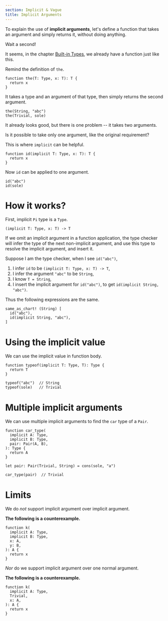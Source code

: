 ```yaml
---
section: Implicit & Vague
title: Implicit Arguments
---
```


To explain the use of **implicit arguments**,
let's define a function that takes an argument
and simply returns it, without doing anything.

Wait a second!

It seems, in the chapter [Built-in Types](../basic/01-built-in-types.md),
we already have a function just like this.

Remind the definition of `the`.

``` cicada
function the(T: Type, x: T): T {
  return x
}
```

It takes a type and an argument of that type,
then simply returns the second argument.

``` cicada
the(String, "abc")
the(Trivial, sole)
```

It already looks good, but there is one problem -- it takes two arguments.

Is it possible to take only one argument, like the original requirement?

This is where `implicit` can be helpful.

``` cicada
function id(implicit T: Type, x: T): T {
  return x
}
```

Now `id` can be applied to one argument.

``` cicada
id("abc")
id(sole)
```

# How it works?

First, implicit `Pi` type is a `Type`.

``` cicada
(implicit T: Type, x: T) -> T
```

If we omit an implicit argument in a function application,
the type checker will infer the type of the next non-implicit argument,
and use this type to resolve the implicit argument, and insert it.

Suppose I am the type checker, when I see `id("abc")`,

1. I infer `id` to be `(implicit T: Type, x: T) -> T`,
2. I infer the argument `"abc"` to be `String`,
3. I know `T = String`,
5. I insert the implicit argument for `id("abc")`, to get `id(implicit String, "abc")`.

Thus the following expressions are the same.

``` cicada
same_as_chart! (String) [
  id("abc"),
  id(implicit String, "abc"),
]
```

# Using the implicit value

We can use the implicit value in function body.

``` cicada
function typeof(implicit T: Type, T): Type {
  return T
}

typeof("abc")  // String
typeof(sole)   // Trivial
```

# Multiple implicit arguments

We can use multiple implicit arguments to find the `car` type of a `Pair`.

``` cicada
function car_type(
  implicit A: Type,
  implicit B: Type,
  pair: Pair(A, B),
): Type {
  return A
}

let pair: Pair(Trivial, String) = cons(sole, "a")

car_type(pair)  // Trivial
```

# Limits

We do *not* support implicit argument over implicit argument.

**The following is a counterexample.**

``` cicada counterexample
function k(
  implicit A: Type,
  implicit B: Type,
  x: A,
  y: B,
): A {
  return x
}
```

*Nor* do we support implicit argument over one normal argument.

**The following is a counterexample.**

``` cicada counterexample
function k(
  implicit A: Type,
  Trivial,
  x: A,
): A {
  return x
}
```
